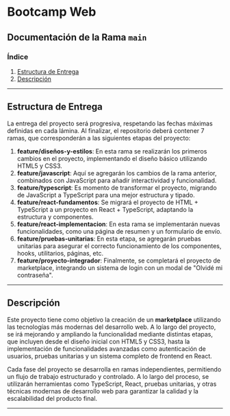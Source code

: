 # Bootcamp Web

## Documentación de la Rama `main`

### Índice

1. [Estructura de Entrega](#estructura-de-entrega)
2. [Descripción](#descripción)

---

## Estructura de Entrega

La entrega del proyecto será progresiva, respetando las fechas máximas definidas en cada lámina. Al finalizar, el repositorio deberá contener 7 ramas, que corresponderán a las siguientes etapas del proyecto:

1. **feature/diseños-y-estilos**: En esta rama se realizarán los primeros cambios en el proyecto, implementando el diseño básico utilizando HTML5 y CSS3.
2. **feature/javascript**: Aquí se agregarán los cambios de la rama anterior, combinados con JavaScript para añadir interactividad y funcionalidad.
3. **feature/typescript**: Es momento de transformar el proyecto, migrando de JavaScript a TypeScript para una mejor estructura y tipado.
4. **feature/react-fundamentos**: Se migrará el proyecto de HTML + TypeScript a un proyecto en React + TypeScript, adaptando la estructura y componentes.
5. **feature/react-implementacion**: En esta rama se implementarán nuevas funcionalidades, como una página de resumen y un formulario de envío.
6. **feature/pruebas-unitarias**: En esta etapa, se agregarán pruebas unitarias para asegurar el correcto funcionamiento de los componentes, hooks, utilitarios, páginas, etc.
7. **feature/proyecto-integrador**: Finalmente, se completará el proyecto de marketplace, integrando un sistema de login con un modal de "Olvidé mi contraseña".

---

## Descripción

Este proyecto tiene como objetivo la creación de un **marketplace** utilizando las tecnologías más modernas del desarrollo web. A lo largo del proyecto, se irá mejorando y ampliando la funcionalidad mediante distintas etapas, que incluyen desde el diseño inicial con HTML5 y CSS3, hasta la implementación de funcionalidades avanzadas como autenticación de usuarios, pruebas unitarias y un sistema completo de frontend en React.

Cada fase del proyecto se desarrolla en ramas independientes, permitiendo un flujo de trabajo estructurado y controlado. A lo largo del proceso, se utilizarán herramientas como TypeScript, React, pruebas unitarias, y otras técnicas modernas de desarrollo web para garantizar la calidad y la escalabilidad del producto final.

---
